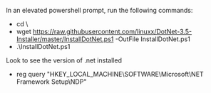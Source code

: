 In an elevated powershell prompt, run the following commands:

* cd \\
* wget https://raw.githubusercontent.com/linuxx/DotNet-3.5-Installer/master/InstallDotNet.ps1 -OutFile InstallDotNet.ps1
* .\InstallDotNet.ps1



Look to see the version of .net installed
* reg query "HKEY_LOCAL_MACHINE\SOFTWARE\Microsoft\NET Framework Setup\NDP"
